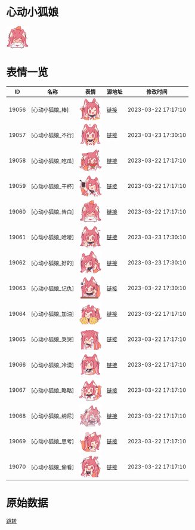 # 心动小狐娘

<img src="./cover.png" height="60" alt="cover" />

# 表情一览

|ID|名称|表情|源地址|修改时间|
|----|----|----|----|----|
|19056|[心动小狐娘_棒]|<img src="./pic/019056_%5B心动小狐娘_棒%5D.png" height="60" alt="棒"/>|[链接](https://i0.hdslb.com/bfs/garb/eb07c5be32fb99a10e944873878ff6cad1543f10.png)|2023-03-22 17:17:10|
|19057|[心动小狐娘_不行]|<img src="./pic/019057_%5B心动小狐娘_不行%5D.png" height="60" alt="不行"/>|[链接](https://i0.hdslb.com/bfs/garb/b9dd8a3f40af17ebe2550554424480de583dedb7.png)|2023-03-23 17:30:10|
|19058|[心动小狐娘_吃瓜]|<img src="./pic/019058_%5B心动小狐娘_吃瓜%5D.png" height="60" alt="吃瓜"/>|[链接](https://i0.hdslb.com/bfs/garb/6eb1b65f5bcb197893ae1200878942d273710feb.png)|2023-03-22 17:17:10|
|19059|[心动小狐娘_干杯]|<img src="./pic/019059_%5B心动小狐娘_干杯%5D.png" height="60" alt="干杯"/>|[链接](https://i0.hdslb.com/bfs/garb/2e2bd8d90702183f428d2edb747db87616ec9245.png)|2023-03-22 17:17:10|
|19060|[心动小狐娘_告白]|<img src="./pic/019060_%5B心动小狐娘_告白%5D.png" height="60" alt="告白"/>|[链接](https://i0.hdslb.com/bfs/garb/451a78995dcb18ebea661d51e5f1f08ee2b6955a.png)|2023-03-22 17:17:10|
|19061|[心动小狐娘_哈喽]|<img src="./pic/019061_%5B心动小狐娘_哈喽%5D.png" height="60" alt="哈喽"/>|[链接](https://i0.hdslb.com/bfs/garb/00535548f54779257e58100699fe65c5def451c8.png)|2023-03-23 17:30:10|
|19062|[心动小狐娘_好的]|<img src="./pic/019062_%5B心动小狐娘_好的%5D.png" height="60" alt="好的"/>|[链接](https://i0.hdslb.com/bfs/garb/c80296e142ac6050dad066580b2aadb9a48b4336.png)|2023-03-23 17:30:10|
|19063|[心动小狐娘_记仇]|<img src="./pic/019063_%5B心动小狐娘_记仇%5D.png" height="60" alt="记仇"/>|[链接](https://i0.hdslb.com/bfs/garb/3ea169d84c5cd5d0f2b13fe5160f2b0c4c72018b.png)|2023-03-22 17:30:10|
|19064|[心动小狐娘_加油]|<img src="./pic/019064_%5B心动小狐娘_加油%5D.png" height="60" alt="加油"/>|[链接](https://i0.hdslb.com/bfs/garb/ca124a7a37c881d4107b8826091fa56978d0b390.png)|2023-03-22 17:17:10|
|19065|[心动小狐娘_哭哭]|<img src="./pic/019065_%5B心动小狐娘_哭哭%5D.png" height="60" alt="哭哭"/>|[链接](https://i0.hdslb.com/bfs/garb/c54e137707d32345ed97b27dc7421f508fb05844.png)|2023-03-22 17:17:10|
|19066|[心动小狐娘_冷漠]|<img src="./pic/019066_%5B心动小狐娘_冷漠%5D.png" height="60" alt="冷漠"/>|[链接](https://i0.hdslb.com/bfs/garb/ee7d107caa084d285739dcfd99504ee9c1a577a1.png)|2023-03-22 17:17:10|
|19067|[心动小狐娘_略略]|<img src="./pic/019067_%5B心动小狐娘_略略%5D.png" height="60" alt="略略"/>|[链接](https://i0.hdslb.com/bfs/garb/b1470515adb10a22fa78ffdd2b5e35789ff2ee9a.png)|2023-03-22 17:17:10|
|19068|[心动小狐娘_纳尼]|<img src="./pic/019068_%5B心动小狐娘_纳尼%5D.png" height="60" alt="纳尼"/>|[链接](https://i0.hdslb.com/bfs/garb/562be2b071b3d9b6ff14da71506dc7c4a4c0692a.png)|2023-03-22 17:17:10|
|19069|[心动小狐娘_思考]|<img src="./pic/019069_%5B心动小狐娘_思考%5D.png" height="60" alt="思考"/>|[链接](https://i0.hdslb.com/bfs/garb/ce86d34c36393897d3ab70c1b718f76a2e0775c5.png)|2023-03-22 17:17:10|
|19070|[心动小狐娘_偷看]|<img src="./pic/019070_%5B心动小狐娘_偷看%5D.png" height="60" alt="偷看"/>|[链接](https://i0.hdslb.com/bfs/garb/2213552efd8399274e0e74d42add16f9eaa85bf5.png)|2023-03-22 17:17:10|

# 原始数据

[跳转](./raw.json)

